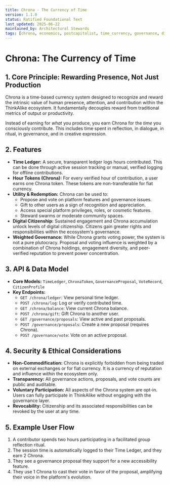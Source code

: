 ```yaml
---
title: Chrona - The Currency of Time
version: 1.1.0
status: Ratified Foundational Text
last_updated: 2025-06-22
maintained_by: Architectural Stewards
tags: [chrona, economics, postcapitalist, time_currency, governance, digital_citizenship]
---
```


# Chrona: The Currency of Time

## 1. Core Principle: Rewarding Presence, Not Just Production

Chrona is a time-based currency system designed to recognize and reward the intrinsic value of human presence, attention, and contribution within the ThinkAlike ecosystem. It fundamentally decouples reward from traditional metrics of output or productivity.

Instead of earning for *what* you produce, you earn Chrona for the *time* you consciously contribute. This includes time spent in reflection, in dialogue, in ritual, in governance, and in creative expression.

## 2. Features

- **Time Ledger:** A secure, transparent ledger logs hours contributed. This can be done through active session tracking or manual, verified logging for offline contributions.
- **Hour Tokens (Chrona):** For every verified hour of contribution, a user earns one Chrona token. These tokens are non-transferable for fiat currency.
- **Utility & Redemption:** Chrona can be used to:
    - Propose and vote on platform features and governance issues.
    - Gift to other users as a sign of recognition and appreciation.
    - Access special platform privileges, roles, or cosmetic features.
    - Steward swarms or moderate community spaces.
- **Digital Citizenship:** Sustained engagement and Chrona accumulation unlock levels of digital citizenship. Citizens gain greater rights and responsibilities within the ecosystem's governance.
- **Weighted Governance:** While Chrona grants voting power, the system is not a pure plutocracy. Proposal and voting influence is weighted by a combination of Chrona holdings, engagement diversity, and peer-verified reputation to prevent power concentration.

## 3. API & Data Model

- **Core Models:** `TimeLedger`, `ChronaToken`, `GovernanceProposal`, `VoteRecord`, `CitizenProfile`
- **Key Endpoints:**
    - `GET /chrona/ledger`: View personal time ledger.
    - `POST /chrona/log`: Log or verify contributed time.
    - `GET /chrona/balance`: View current Chrona balance.
    - `POST /chrona/gift`: Gift Chrona to another user.
    - `GET /governance/proposals`: View active and past proposals.
    - `POST /governance/proposals`: Create a new proposal (requires Chrona).
    - `POST /governance/vote`: Vote on an active proposal.

## 4. Security & Ethical Considerations

- **Non-Commodification:** Chrona is explicitly forbidden from being traded on external exchanges or for fiat currency. It is a currency of reputation and influence *within* the ecosystem only.
- **Transparency:** All governance actions, proposals, and vote counts are public and auditable.
- **Voluntary Participation:** All aspects of the Chrona system are opt-in. Users can fully participate in ThinkAlike without engaging with the governance layer.
- **Revocability:** Citizenship and its associated responsibilities can be revoked by the user at any time.

## 5. Example User Flow

1.  A contributor spends two hours participating in a facilitated group reflection ritual.
2.  The session time is automatically logged to their Time Ledger, and they earn 2 Chrona.
3.  They see a governance proposal they support for a new accessibility feature.
4.  They use 1 Chrona to cast their vote in favor of the proposal, amplifying their voice in the platform's evolution.

